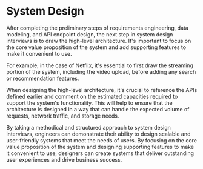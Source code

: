 # System Design

After completing the preliminary steps of requirements engineering, data modeling, and API endpoint design, the next step in system design interviews is to draw the high-level architecture. It's important to focus on the core value proposition of the system and add supporting features to make it convenient to use.

For example, in the case of Netflix, it's essential to first draw the streaming portion of the system, including the video upload, before adding any search or recommendation features.

When designing the high-level architecture, it's crucial to reference the APIs defined earlier and comment on the estimated capacities required to support the system's functionality. This will help to ensure that the architecture is designed in a way that can handle the expected volume of requests, network traffic, and storage needs.

By taking a methodical and structured approach to system design interviews, engineers can demonstrate their ability to design scalable and user-friendly systems that meet the needs of users. By focusing on the core value proposition of the system and designing supporting features to make it convenient to use, designers can create systems that deliver outstanding user experiences and drive business success.
